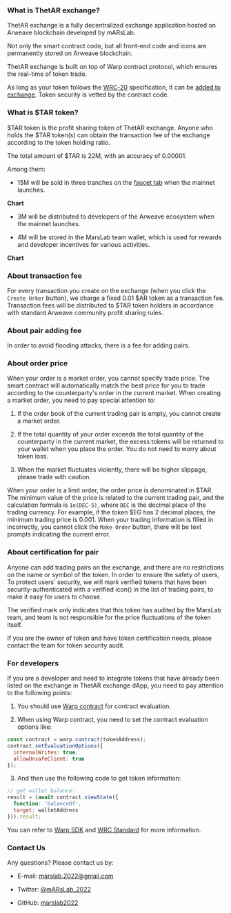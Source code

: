 ### What is ThetAR exchange?

ThetAR exchange is a fully decentralized exchange application hosted on Arweave blockchain developed by mARsLab.

Not only the smart contract code, but all front-end code and icons are permanently stored on Arweave blockchain.

ThetAR exchange is built on top of Warp contract protocol, which ensures the real-time of token trade.

As long as your token follows the [WRC-20](https://github.com/warp-contracts/wrc) specification, it can be [added to exchange](#/addPair). Token security is vetted by the contract code.

### What is $TAR token?

\$TAR token is the profit sharing token of ThetAR exchange. Anyone who holds the $TAR token(s) can obtain the transaction fee of the exchange according to the token holding ratio.

The total amount of $TAR is 22M, with an accuracy of 0.00001.

Among them: 

- 15M will be sold in three tranches on the [faucet tab](#/faucet) when the mainnet launches.

**Chart**

- 3M will be distributed to developers of the Arweave ecosystem when the mainnet launches.

- 4M will be stored in the MarsLab team wallet, which is used for rewards and developer incentives for various activities.

**Chart**

### About transaction fee

For every transaction you create on the exchange (when you click the `Create Orker` button), we charge a fixed 0.01 $AR token as a transaction fee. Transaction fees will be distributed to $TAR token holders in accordance with standard Arweave community profit sharing rules.

### About pair adding fee

In order to avoid flooding attacks, there is a fee for adding pairs.

### About order price

When your order is a market order, you cannot specify trade price. The smart contract will automatically match the best price for you to trade according to the counterparty's order in the current market. When creating a market order, you need to pay special attention to:

1. If the order book of the current trading pair is empty, you cannot create a market order.

2. If the total quantity of your order exceeds the total quantity of the counterparty in the current market, the excess tokens will be returned to your wallet when you place the order. You do not need to worry about token loss.

3. When the market fluctuates violently, there will be higher slippage, please trade with caution.

When your order is a limit order, the order price is denominated in $TAR. The minimum value of the price is related to the current trading pair, and the calculation formula is `1e(DEC-5)`, where `DEC` is the decimal place of the trading currency. For example, if the token $EG has 2 decimal places, the minimum trading price is 0.001. When your trading information is filled in incorrectly, you cannot click the `Make Order` button, there will be text prompts indicating the current error.

### About certification for pair

Anyone can add trading pairs on the exchange, and there are no restrictions on the name or symbol of the token. In order to ensure the safety of users, To protect users' security, we will mark verified tokens that have been security-authenticated with a verified icon() in the list of trading pairs, to make it easy for users to choose.

The verified mark only indicates that this token has audited by the MarsLab team, and team is not responsible for the price fluctuations of the token itself.

If you are the owner of token and have token certification needs, please contact the team for token security audit.

### For developers

If you are a developer and need to integrate tokens that have already been listed on the exchange in ThetAR exchange dApp, you need to pay attention to the following points:

1. You should use [Warp contract](https://github.com/warp-contracts/warp) for contract evaluation.

2. When using Warp contract, you need to set the contract evaluation options like:

``` javascript
const contract = warp.contract(tokenAddress);
contract.setEvaluationOptions({
  internalWrites: true,
  allowUnsafeClient: true
});
```

3. And then use the following code to get token information: 

```javascript
// get wallet balance:
result = (await contract.viewState({
  function: 'balanceOf',
  target: walletAddress
})).result;
```

You can refer to [Warp SDK](https://github.com/warp-contracts/warp) and [WRC Standard](https://github.com/marslab2022/wrc) for more information.

### Contact Us

Any questions? Please contact us by:

- E-mail: marslab.2022@gmail.com

- Twitter: [@mARsLab_2022](https://twitter.com/mARsLab_2022)

- GitHub: [marslab2022](https://github.com/marslab2022)